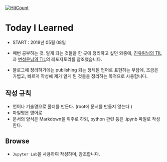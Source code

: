 [![HitCount](http://hits.dwyl.io/emjayahn/TIL.svg)](http://hits.dwyl.io/emjayahn/TIL)
# Today I Learned
- START : 2019년 05월 08일

- 매번 공부하는 것, 알게 되는 것들을 한 곳에 정리하고 싶던 와중에, [진유림님의 TIL](https://github.com/milooy/TIL "진유림님TIL")과 [변성윤님의 TIL](https://github.com/zzsza/TIL "변성윤님TIL")의 레포지토리를 참조했습니다.
- 블로그에 정리하기에는 publishing 되는 정제된 언어로 표현하는 부담에, 조금은 가볍고, 빠르게 작성해 제가 알게 된 것들을 정리하는 목적으로 사용합니다.

## 작성 규칙
- 언어나 기술명으로 폴더를 만든다. (root에 문서를 만들지 않는다.)
- 파일명은 영어로
- 문서의 양식은 Markdown을 위주로 하되, python 관련 등은 .ipynb 파일로 작성한다.

## Browse
- `Jupyter Lab`을 사용하여 작성하며, 참조합니다.


